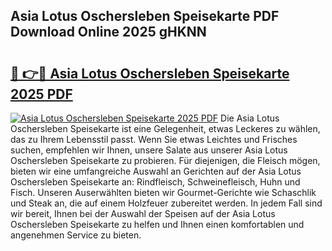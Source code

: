 ## Asia Lotus Oschersleben Speisekarte PDF Download Online 2025 gHKNN

# <h2><a href="http://gcbqpl.nevu.top/?p=Asia+Lotus+Oschersleben+Speisekarte">🔗 👉🔴 Asia Lotus Oschersleben Speisekarte 2025 PDF</a></h2>

[![Asia Lotus Oschersleben Speisekarte 2025 PDF](https://i.imgur.com/dBaPXMq.png)](http://gcbqpl.nevu.top/?p=Asia+Lotus+Oschersleben+Speisekarte)
Die Asia Lotus Oschersleben Speisekarte ist eine Gelegenheit, etwas Leckeres zu wählen, das zu Ihrem Lebensstil passt. Wenn Sie etwas Leichtes und Frisches suchen, empfehlen wir Ihnen, unsere Salate aus unserer Asia Lotus Oschersleben Speisekarte zu probieren. Für diejenigen, die Fleisch mögen, bieten wir eine umfangreiche Auswahl an Gerichten auf der Asia Lotus Oschersleben Speisekarte an: Rindfleisch, Schweinefleisch, Huhn und Fisch. Unseren Auserwählten bieten wir Gourmet-Gerichte wie Schaschlik und Steak an, die auf einem Holzfeuer zubereitet werden. In jedem Fall sind wir bereit, Ihnen bei der Auswahl der Speisen auf der Asia Lotus Oschersleben Speisekarte zu helfen und Ihnen einen komfortablen und angenehmen Service zu bieten.
